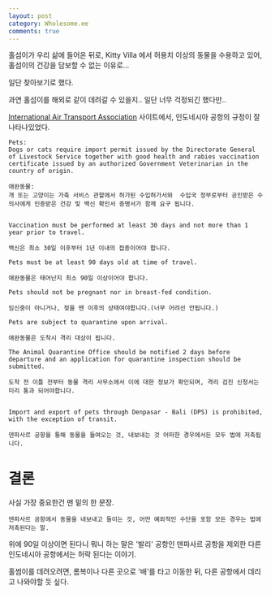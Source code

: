 ```yaml
---
layout: post
category: Wholesome.ee
comments: true
---
```


홀섬이가 우리 삶에 들어온 뒤로,
Kitty Villa 에서 허용치 이상의 동물을 수용하고 있어, 홀섬이의 건강을 담보할 수 없는 이유로...

일단 찾아보기로 했다.

과연 홀섬이를 해외로 같이 데려갈 수 있을지..
일단 너무 걱정되긴 했다만..

[International Air Transport Association](https://www.iatatravelcentre.com/ID-Indonesia-customs-currency-airport-tax-regulations-details.htm) 사이트에서, 인도네시아 공항의 규정이 잘 나타나있었다.


```
Pets:
Dogs or cats require import permit issued by the Directorate General of Livestock Service together with good health and rabies vaccination certificate issued by an authorized Government Veterinarian in the country of origin. 

애완동물:
개 또는 고양이는 가축 서비스 관할에서 허가된 수입허가서와  수입국 정부로부터 공인받은 수의사에게 인증받은 건강 및 백신 확인서 증명서가 함께 요구 됩니다.


Vaccination must be performed at least 30 days and not more than 1 year prior to travel. 

백신은 최소 30일 이후부터 1년 이내의 접종이어야 합니다.

Pets must be at least 90 days old at time of travel.

애완동물은 태어난지 최소 90일 이상이어야 합니다.

Pets should not be pregnant nor in breast-fed condition.

임신중이 아니거나, 젖을 뗀 이후의 상태여야합니다.(너무 어려선 안됩니다.)

Pets are subject to quarantine upon arrival. 

애완동물은 도착시 격리 대상이 됩니다.

The Animal Quarantine Office should be notified 2 days before departure and an application for quarantine inspection should be submitted.

도착 전 이틀 전부터 동물 격리 사무소에서 이에 대한 정보가 확인되며, 격리 검진 신청서는 미리 통과 되어야합니다.


Import and export of pets through Denpasar - Bali (DPS) is prohibited, with the exception of transit.

덴파사르 공항을 통해 동물을 들여오는 것, 내보내는 것 어떠한 경우에서든 모두 법에 저촉됩니다. 

```
# 결론

사실 가장 중요한건 맨 밑의 한 문장.

```
덴파사르 공항에서 동물을 내보내고 들이는 것, 어떤 예외적인 수단을 포함 모든 경우는 법에 저촉된다는 말.
```

위에 90일 이상이면 된다니 뭐니 하는 말은 '발리' 공항인 덴파사르 공항을 제외한 다른 인도네시아 공항에서는 허락 된다는 이야기.

홀썸이를 데려오려면, 롬복이나 다른 곳으로 '배'를 타고 이동한 뒤, 다른 공항에서 데리고 나와야할 듯 싶다.

